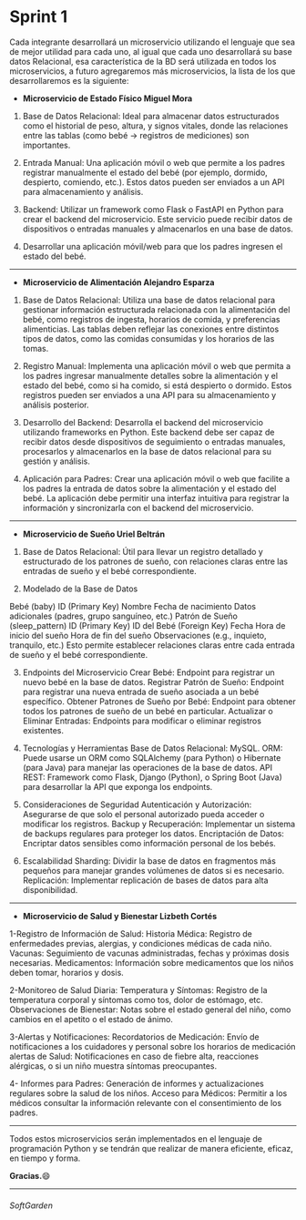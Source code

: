 # Sprint 1

Cada integrante desarrollará un microservicio utilizando el lenguaje que sea de mejor utilidad para cada uno, al igual que cada uno desarrollará su base datos Relacional, esa característica de la BD será utilizada en todos los microservicios, a futuro agregaremos más microservicios, la lista de los que desarrollaremos es la siguiente:

- **Microservicio de Estado Físico Miguel Mora**
1. Base de Datos Relacional: Ideal para almacenar datos estructurados como el historial de peso, altura, y signos vitales, donde las relaciones entre las tablas (como bebé -> registros de mediciones) son importantes.

2. Entrada Manual: Una aplicación móvil o web que permite a los padres registrar manualmente el estado del bebé (por ejemplo, dormido, despierto, comiendo, etc.). Estos datos pueden ser enviados a un API para almacenamiento y análisis.

3. Backend: Utilizar un framework como Flask o FastAPI en Python para crear el backend del microservicio. Este servicio puede recibir datos de dispositivos o entradas manuales y almacenarlos en una base de datos.

4. Desarrollar una aplicación móvil/web para que los padres ingresen el estado del bebé.

------------

- **Microservicio de Alimentación Alejandro Esparza**
1. Base de Datos Relacional:
Utiliza una base de datos relacional para gestionar información estructurada relacionada con la alimentación del bebé, como registros de ingesta, horarios de comida, y preferencias alimenticias. Las tablas deben reflejar las conexiones entre distintos tipos de datos, como las comidas consumidas y los horarios de las tomas.

2. Registro Manual:
Implementa una aplicación móvil o web que permita a los padres ingresar manualmente detalles sobre la alimentación y el estado del bebé, como si ha comido, si está despierto o dormido. Estos registros pueden ser enviados a una API para su almacenamiento y análisis posterior.

3. Desarrollo del Backend:
Desarrolla el backend del microservicio utilizando frameworks en Python. Este backend debe ser capaz de recibir datos desde dispositivos de seguimiento o entradas manuales, procesarlos y almacenarlos en la base de datos relacional para su gestión y análisis.

4. Aplicación para Padres:
Crear una aplicación móvil o web que facilite a los padres la entrada de datos sobre la alimentación y el estado del bebé. La aplicación debe permitir una interfaz intuitiva para registrar la información y sincronizarla con el backend del microservicio.


------------

- **Microservicio de Sueño Uriel Beltrán**
1. Base de Datos Relacional: Útil para llevar un registro detallado y estructurado de los patrones de sueño, con relaciones claras entre las entradas de sueño y el bebé correspondiente.


2. Modelado de la Base de Datos

Bebé (baby)
ID (Primary Key)
Nombre
Fecha de nacimiento
Datos adicionales (padres, grupo sanguíneo, etc.)
Patrón de Sueño (sleep_pattern)
ID (Primary Key)
ID del Bebé (Foreign Key)
Fecha
Hora de inicio del sueño
Hora de fin del sueño
Observaciones (e.g., inquieto, tranquilo, etc.)
Esto permite establecer relaciones claras entre cada entrada de sueño y el bebé correspondiente.

3. Endpoints del Microservicio
Crear Bebé: Endpoint para registrar un nuevo bebé en la base de datos.
Registrar Patrón de Sueño: Endpoint para registrar una nueva entrada de sueño asociada a un bebé específico.
Obtener Patrones de Sueño por Bebé: Endpoint para obtener todos los patrones de sueño de un bebé en particular.
Actualizar o Eliminar Entradas: Endpoints para modificar o eliminar registros existentes.

4. Tecnologías y Herramientas
Base de Datos Relacional: MySQL.
ORM: Puede usarse un ORM como SQLAlchemy (para Python) o Hibernate (para Java) para manejar las operaciones de la base de datos.
API REST: Framework como Flask, Django (Python), o Spring Boot (Java) para desarrollar la API que exponga los endpoints.

5. Consideraciones de Seguridad
Autenticación y Autorización: Asegurarse de que solo el personal autorizado pueda acceder o modificar los registros.
Backup y Recuperación: Implementar un sistema de backups regulares para proteger los datos.
Encriptación de Datos: Encriptar datos sensibles como información personal de los bebés.

7. Escalabilidad
Sharding: Dividir la base de datos en fragmentos más pequeños para manejar grandes volúmenes de datos si es necesario.
Replicación: Implementar replicación de bases de datos para alta disponibilidad.
------------

- **Microservicio de Salud y Bienestar Lizbeth Cortés**

1-Registro de Información de Salud:
Historia Médica: Registro de enfermedades previas, alergias, y condiciones médicas de cada niño.
Vacunas: Seguimiento de vacunas administradas, fechas y próximas dosis necesarias.
Medicamentos: Información sobre medicamentos que los niños deben tomar, horarios y dosis.

2-Monitoreo de Salud Diaria:
Temperatura y Síntomas: Registro de la temperatura corporal y síntomas como tos, dolor de estómago, etc.
Observaciones de Bienestar: Notas sobre el estado general del niño, como cambios en el apetito o el estado de ánimo.

3-Alertas y Notificaciones:
Recordatorios de Medicación: Envío de notificaciones a los cuidadores y personal sobre los horarios de medicación alertas de Salud: Notificaciones en caso de fiebre alta, reacciones alérgicas, o si un niño muestra síntomas preocupantes.

4- Informes para Padres: 
Generación de informes y actualizaciones regulares sobre la salud de los niños.
Acceso para Médicos: Permitir a los médicos consultar la información relevante con el consentimiento de los padres.

------------


Todos estos microservicios serán implementados en el lenguaje de programación Python y se tendrán que realizar de manera eficiente, eficaz, en tiempo y forma.

**Gracias.**:smile:

------------
###### SoftGarden

